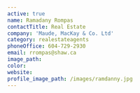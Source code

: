 ```yaml
---
active: true
name: Ramadany Rompas
contactTitle: Real Estate
company: 'Maude, MacKay & Co. Ltd'
category: realestateagents
phoneOffice: 604-729-2930
email: rrompas@shaw.ca
image_path:
color:
website:
profile_image_path: /images/ramdanny.jpg
---
```



